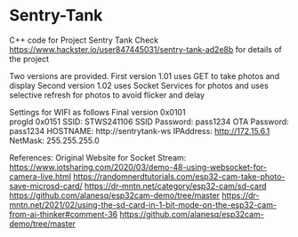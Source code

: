 # Sentry-Tank
C++ code for Project Sentry Tank
Check https://www.hackster.io/user847445031/sentry-tank-ad2e8b for details of the project

Two versions are provided. 
First version 1.01 uses GET to take photos and display
Second version 1.02 uses Socket Services for photos and uses selective refresh for photos to avoid flicker and delay

Settings for WIFI as follows
Final version 	0x0101   
progId 		0x0151 
SSID: 		STWS241106
SSID Password:	pass1234
OTA Password: 	pass1234 
HOSTNAME:	http://sentrytank-ws
IPAddress:	http://172.15.6.1
NetMask:	255.255.255.0

References:
Original Website for Socket Stream:
https://www.iotsharing.com/2020/03/demo-48-using-websocket-for-camera-live.html
https://randomnerdtutorials.com/esp32-cam-take-photo-save-microsd-card/
https://dr-mntn.net/category/esp32-cam/sd-card
https://github.com/alanesq/esp32cam-demo/tree/master
https://dr-mntn.net/2021/02/using-the-sd-card-in-1-bit-mode-on-the-esp32-cam-from-ai-thinker#comment-36
https://github.com/alanesq/esp32cam-demo/tree/master
